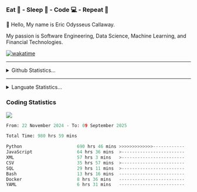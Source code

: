 <h3>Eat 🍴 - Sleep 🛌 - Code 💻 - Repeat 🔁</h3>

👋 Hello, My name is Eric Odysseus Callaway.

My passion is Software Engineering, Data Science, Machine Learning, and Financial Technologies.

[![wakatime](https://wakatime.com/badge/user/6717695f-6a13-47e3-aa16-c813e12c0985.svg)](https://wakatime.com/@6717695f-6a13-47e3-aa16-c813e12c0985)
<hr>
<details>
  <summary>
    Github Statistics...
  </summary>
    <p align="center">
      <img src="https://github-readme-stats.vercel.app/api?username=EricCallaway&show_icons=true"/>
    </p>
</details>
</hr>

<hr>
<details>
  <summary>
    Languate Statistics...
  </summary>
    <p align="center">
      <img src="https://wakatime.com/share/@Odysseus/6fc7c863-6fba-4e57-a6af-ed1f2fa8d560.svg"/>
    </p>
</details>
</hr>


<h3>Coding Statistics</h3>
<img src="https://wakatime.com/share/@Odysseus/5e02c832-9cc5-49a3-8f4c-bd2647d78fca.svg"/>
<!--START_SECTION:waka-->

```python
From: 22 November 2024 - To: 09 September 2025

Total Time: 980 hrs 59 mins

Python                     690 hrs 46 mins >>>>>>>>>>>>>------------   52.60 %
JavaScript                 64 hrs 36 mins  >------------------------   04.92 %
XML                        57 hrs 3 mins   >------------------------   04.34 %
CSV                        35 hrs 57 mins  >------------------------   02.74 %
SQL                        29 hrs 11 mins  >------------------------   02.22 %
Bash                       13 hrs 16 mins  -------------------------   01.01 %
Docker                     8 hrs 36 mins   -------------------------   00.66 %
YAML                       6 hrs 31 mins   -------------------------   00.50 %
```

<!--END_SECTION:waka-->
